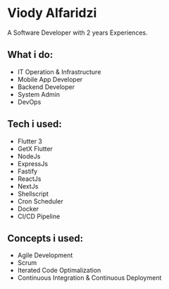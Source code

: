 # Viody Alfaridzi
A Software Developer with 2 years Experiences.

## What i do:
- IT Operation & Infrastructure
- Mobile App Developer
- Backend Developer
- System Admin
- DevOps

## Tech i used:
- Flutter 3
- GetX Flutter
- NodeJs
- ExpressJs
- Fastify
- ReactJs
- NextJs
- Shellscript
- Cron Scheduler
- Docker
- CI/CD Pipeline

## Concepts i used:
- Agile Development
- Scrum
- Iterated Code Optimalization
- Continuous Integration & Continuous Deployment
